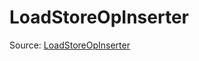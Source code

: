 # LoadStoreOpInserter

Source: [LoadStoreOpInserter](../csrc/device_lower/pass/fusion_simplifier.cpp#L20)
